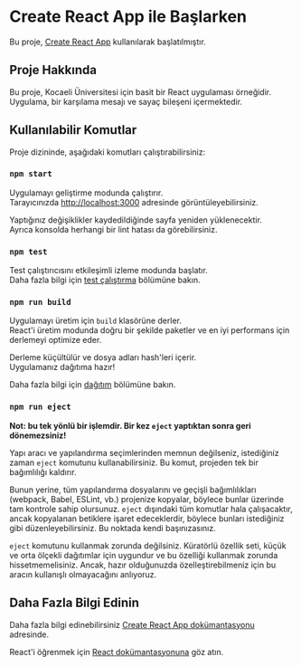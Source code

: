 # Create React App ile Başlarken

Bu proje, [Create React App](https://github.com/facebook/create-react-app) kullanılarak başlatılmıştır.

## Proje Hakkında

Bu proje, Kocaeli Üniversitesi için basit bir React uygulaması örneğidir. Uygulama, bir karşılama mesajı ve sayaç bileşeni içermektedir.

## Kullanılabilir Komutlar

Proje dizininde, aşağıdaki komutları çalıştırabilirsiniz:

### `npm start`

Uygulamayı geliştirme modunda çalıştırır.\
Tarayıcınızda [http://localhost:3000](http://localhost:3000) adresinde görüntüleyebilirsiniz.

Yaptığınız değişiklikler kaydedildiğinde sayfa yeniden yüklenecektir.\
Ayrıca konsolda herhangi bir lint hatası da görebilirsiniz.

### `npm test`

Test çalıştırıcısını etkileşimli izleme modunda başlatır.\
Daha fazla bilgi için [test çalıştırma](https://facebook.github.io/create-react-app/docs/running-tests) bölümüne bakın.

### `npm run build`

Uygulamayı üretim için `build` klasörüne derler.\
React'i üretim modunda doğru bir şekilde paketler ve en iyi performans için derlemeyi optimize eder.

Derleme küçültülür ve dosya adları hash'leri içerir.\
Uygulamanız dağıtıma hazır!

Daha fazla bilgi için [dağıtım](https://facebook.github.io/create-react-app/docs/deployment) bölümüne bakın.

### `npm run eject`

**Not: bu tek yönlü bir işlemdir. Bir kez `eject` yaptıktan sonra geri dönemezsiniz!**

Yapı aracı ve yapılandırma seçimlerinden memnun değilseniz, istediğiniz zaman `eject` komutunu kullanabilirsiniz. Bu komut, projeden tek bir bağımlılığı kaldırır.

Bunun yerine, tüm yapılandırma dosyalarını ve geçişli bağımlılıkları (webpack, Babel, ESLint, vb.) projenize kopyalar, böylece bunlar üzerinde tam kontrole sahip olursunuz. `eject` dışındaki tüm komutlar hala çalışacaktır, ancak kopyalanan betiklere işaret edeceklerdir, böylece bunları istediğiniz gibi düzenleyebilirsiniz. Bu noktada kendi başınızasınız.

`eject` komutunu kullanmak zorunda değilsiniz. Küratörlü özellik seti, küçük ve orta ölçekli dağıtımlar için uygundur ve bu özelliği kullanmak zorunda hissetmemelisiniz. Ancak, hazır olduğunuzda özelleştirebilmeniz için bu aracın kullanışlı olmayacağını anlıyoruz.

## Daha Fazla Bilgi Edinin

Daha fazla bilgi edinebilirsiniz
[Create React App dokümantasyonu](https://facebook.github.io/create-react-app/docs/getting-started) adresinde.

React'i öğrenmek için [React dokümantasyonuna](https://reactjs.org/) göz atın.
